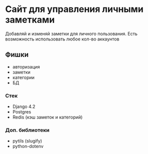 # Сайт для управления личными заметками

Добавляй и изменяй заметки для личного пользования.
Есть возможность использовать любое кол-во аккаунтов

## Фишки

- авторизация
- заметки
- категории
- БД

### Стек

- Django 4.2
- Postgres
- Redis (кэш заметок и категорий)

### Доп. библиотеки
- pytils (slugify)
- python-dotenv
